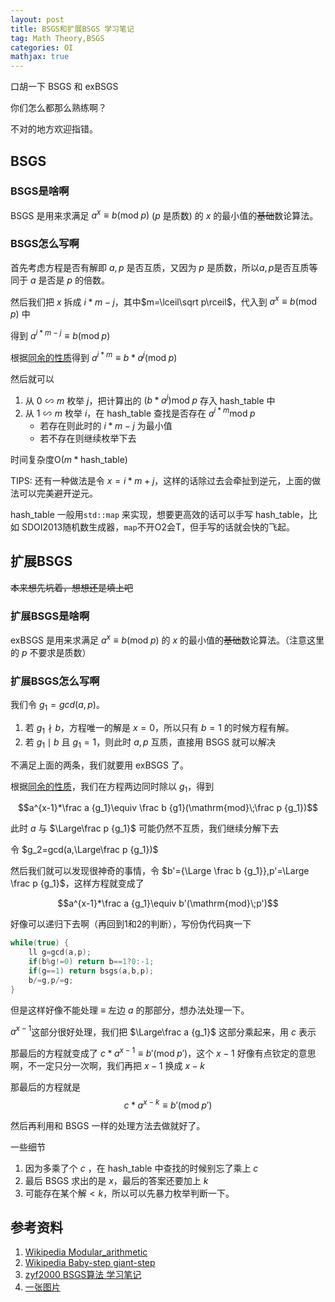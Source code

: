 ```yaml
---
layout: post
title: BSGS和扩展BSGS 学习笔记
tag: Math Theory,BSGS
categories: OI
mathjax: true
---
```


口胡一下 $\mathrm{BSGS}$ 和 $\mathrm{exBSGS}$

你们怎么都那么熟练啊？

不对的地方欢迎指错。

<!--more-->

## BSGS

### BSGS是啥啊

$\mathrm{BSGS}$ 是用来求满足 $a^x\equiv b(\mathrm{mod}\;p)$ ($p$ 是质数) 的 $x$ 的最小值的~~基础~~数论算法。

### BSGS怎么写啊

首先考虑方程是否有解即 $a,p$ 是否互质，又因为 $p$ 是质数，所以$a,p$是否互质等同于 $a$ 是否是 $p$ 的倍数。

然后我们把 $x$ 拆成 $i*m-j$，其中$m=\lceil\sqrt p\rceil$，代入到 $a^x\equiv b(\mathrm{mod}\;p)$ 中

得到 $a^{i*m-j}\equiv b(\mathrm{mod}\;p)$

根据[同余的性质][1]得到 $a^{i*m}\equiv b*a^j(\mathrm{mod}\;p)$

然后就可以

1. 从 $0\backsim m$ 枚举 $j$，把计算出的 $(b*a^j) \mathrm{mod}\;p$ 存入 $\mathrm{hash\_table}$ 中
2.  从 $1\backsim m$ 枚举 $i$，在 $\mathrm{hash\_table}$ 查找是否存在 $a^{i*m} \mathrm{mod}\;p$
     - 若存在则此时的 $i*m-j$ 为最小值
     - 若不存在则继续枚举下去

时间复杂度$\mathrm{O}(m*\mathrm{hash\_table})$

TIPS: 还有一种做法是令 $x=i*m+j$，这样的话除过去会牵扯到逆元，上面的做法可以完美避开逆元。

$\mathrm{hash\_table}$ 一般用`std::map` 来实现，想要更高效的话可以手写 $\mathrm{hash\_table}$，比如 $\mathrm{SDOI2013}$随机数生成器，`map`不开O2会T，但手写的话就会快的飞起。

## 扩展BSGS

~~本来想先坑着，想想还是填上吧~~

### 扩展BSGS是啥啊

$\mathrm{exBSGS}$ 是用来求满足 $a^x\equiv b(\mathrm{mod}\;p)$ 的 $x$ 的最小值的~~基础~~数论算法。（注意这里的 $p$ 不要求是质数）

### 扩展BSGS怎么写啊

我们令 $g_1=gcd(a,p)$。

1. 若 $g_1 \nmid b$，方程唯一的解是 $x=0$，所以只有 $b=1$ 的时候方程有解。
2. 若 $g_1 \mid b$ 且 $g_1=1$，则此时 $a,p$ 互质，直接用 $\mathrm{BSGS}$ 就可以解决

不满足上面的两条，我们就要用 $\mathrm{exBSGS}$ 了。

根据[同余的性质][1]，我们在方程两边同时除以 $g_1$，得到

$$a^{x-1}*\frac a {g_1}\equiv \frac b {g1}(\mathrm{mod}\;\frac p {g_1})$$

此时 $a$ 与 $\Large\frac p {g_1}$ 可能仍然不互质，我们继续分解下去

令 $g_2=gcd(a,\Large\frac p {g_1})$

然后我们就可以发现很神奇的事情，令 $b'={\Large \frac b {g_1}},p'=\Large \frac p {g_1}$，这样方程就变成了

$$a^{x-1}*\frac a {g_1}\equiv b'(\mathrm{mod}\;p')$$

好像可以递归下去啊（再回到1和2的判断），写份伪代码爽一下

```cpp
while(true) {
	ll g=gcd(a,p);
	if(b%g!=0) return b==1?0:-1;
	if(g==1) return bsgs(a,b,p);
	b/=g,p/=g;
}
```

但是这样好像不能处理 $\equiv$ 左边 $a$ 的那部分，想办法处理一下。

$a^{x-1}$这部分很好处理，我们把 $\Large\frac a {g_1}$ 这部分乘起来，用 $c$ 表示

那最后的方程就变成了 $c*a^{x-1}\equiv b'(\mathrm{mod}\;p')$，这个 $x-1$ 好像有点钦定的意思啊，不一定只分一次啊，我们再把 $x-1$ 换成 $x-k$ 

那最后的方程就是 $$c*a^{x-k}\equiv b'(\mathrm{mod}\;p')$$

然后再利用和 $\mathrm{BSGS}$ 一样的处理方法去做就好了。

一些细节

1. 因为多乘了个 $c$ ，在 $\mathrm{hash\_table}$ 中查找的时候别忘了乘上 $c$
2. 最后 $\mathrm{BSGS}$ 求出的是 $x$，最后的答案还要加上 $k$
3. 可能存在某个解$< k$，所以可以先暴力枚举判断一下。

## 参考资料

1. [Wikipedia Modular_arithmetic][1]
2. [Wikipedia Baby-step giant-step](https://en.wikipedia.org/wiki/Baby-step_giant-step)
3. [zyf2000 BSGS算法 学习笔记](http://blog.csdn.net/clove_unique/article/details/50740412)
4. [一张图片](http://img.blog.csdn.net/20160423173600565)

[1]: https://en.wikipedia.org/wiki/Modular_arithmetic
